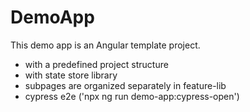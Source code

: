 # DemoApp

This demo app is an Angular template project.
- with a predefined project structure
- with state store library
- subpages are organized separately in feature-lib
- cypress e2e ('npx ng run demo-app:cypress-open')